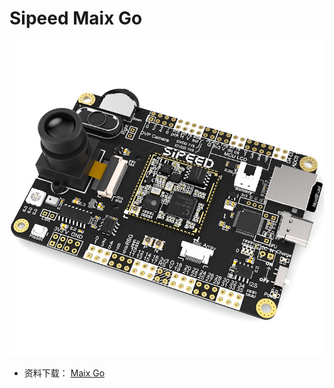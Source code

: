 Sipeed Maix Go
====



![Go](../../assets/Go.jpg)


* 资料下载： [Maix Go](http://dl.sipeed.com/MAIX/HDK/Maix-GO/)



